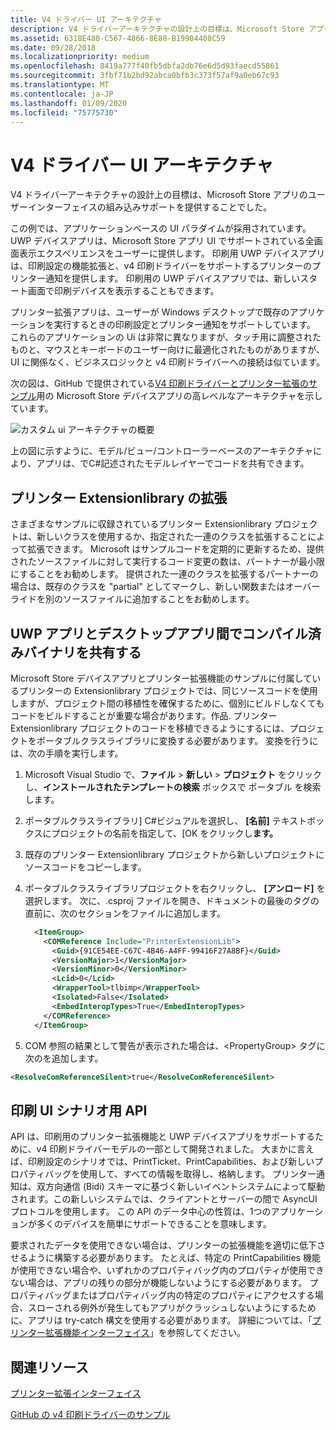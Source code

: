 ```yaml
---
title: V4 ドライバー UI アーキテクチャ
description: V4 ドライバーアーキテクチャの設計上の目標は、Microsoft Store アプリのユーザーインターフェイスの組み込みサポートを提供することでした。
ms.assetid: 6318E480-C567-4866-8E88-B19904408C59
ms.date: 09/28/2018
ms.localizationpriority: medium
ms.openlocfilehash: 8419a777f40fb5dbfa2db76e6d5d93faecd55861
ms.sourcegitcommit: 3fbf71b2bd92abca0bfb3c373f57af9a0eb67c93
ms.translationtype: MT
ms.contentlocale: ja-JP
ms.lasthandoff: 01/09/2020
ms.locfileid: "75775730"
---
```

# <a name="v4-driver-ui-architecture"></a>V4 ドライバー UI アーキテクチャ

V4 ドライバーアーキテクチャの設計上の目標は、Microsoft Store アプリのユーザーインターフェイスの組み込みサポートを提供することでした。

この例では、アプリケーションベースの UI パラダイムが採用されています。 UWP デバイスアプリは、Microsoft Store アプリ UI でサポートされている全画面表示エクスペリエンスをユーザーに提供します。 印刷用 UWP デバイスアプリは、印刷設定の機能拡張と、v4 印刷ドライバーをサポートするプリンターのプリンター通知を提供します。 印刷用の UWP デバイスアプリでは、新しいスタート画面で印刷デバイスを表示することもできます。

プリンター拡張アプリは、ユーザーが Windows デスクトップで既存のアプリケーションを実行するときの印刷設定とプリンター通知をサポートしています。 これらのアプリケーションの Ui は非常に異なりますが、タッチ用に調整されたものと、マウスとキーボードのユーザー向けに最適化されたものがありますが、UI に関係なく、ビジネスロジックと v4 印刷ドライバーへの接続は似ています。

次の図は、GitHub で提供されている[V4 印刷ドライバーとプリンター拡張のサンプル](https://github.com/Microsoft/Windows-driver-samples/tree/master/print/v4PrintDriverSamples)用の Microsoft Store デバイスアプリの高レベルなアーキテクチャを示しています。

![カスタム ui アーキテクチャの概要](images/v4custuiarch.png)

上の図に示すように、モデル/ビュー/コントローラーベースのアーキテクチャにより、アプリは、でC#記述されたモデルレイヤーでコードを共有できます。

## <a name="extending-printerextensionlibrary"></a>プリンター Extensionlibrary の拡張

さまざまなサンプルに収録されているプリンター Extensionlibrary プロジェクトは、新しいクラスを使用するか、指定された一連のクラスを拡張することによって拡張できます。 Microsoft はサンプルコードを定期的に更新するため、提供されたソースファイルに対して実行するコード変更の数は、パートナーが最小限にすることをお勧めします。 提供された一連のクラスを拡張するパートナーの場合は、既存のクラスを "partial" としてマークし、新しい関数またはオーバーライドを別のソースファイルに追加することをお勧めします。

## <a name="sharing-compiled-binaries-between-uwp-apps-and-desktop-apps"></a>UWP アプリとデスクトップアプリ間でコンパイル済みバイナリを共有する

Microsoft Store デバイスアプリとプリンター拡張機能のサンプルに付属しているプリンターの Extensionlibrary プロジェクトでは、同じソースコードを使用しますが、プロジェクト間の移植性を確保するために、個別にビルドしなくてもコードをビルドすることが重要な場合があります。作品. プリンター Extensionlibrary プロジェクトのコードを移植できるようにするには、プロジェクトをポータブルクラスライブラリに変換する必要があります。 変換を行うには、次の手順を実行します。

1. Microsoft Visual Studio で、**ファイル** > **新しい** > **プロジェクト** をクリックし、**インストールされたテンプレートの検索** ボックスで ポータブル を検索します。

2. ポータブルクラスライブラリ] C#ビジュアルを選択し、 **[名前]** テキストボックスにプロジェクトの名前を指定して、[OK をクリックし**ます。**

3. 既存のプリンター Extensionlibrary プロジェクトから新しいプロジェクトにソースコードをコピーします。

4. ポータブルクラスライブラリプロジェクトを右クリックし、 **[アンロード]** を選択します。 次に、.csproj ファイルを開き、ドキュメントの最後のタグの直前に、次のセクションをファイルに追加します。

    ```xml
      <ItemGroup>
        <COMReference Include="PrinterExtensionLib">
          <Guid>{91CE54EE-C67C-4B46-A4FF-99416F27A8BF}</Guid>
          <VersionMajor>1</VersionMajor>
          <VersionMinor>0</VersionMinor>
          <Lcid>0</Lcid>
          <WrapperTool>tlbimp</WrapperTool>
          <Isolated>False</Isolated>
          <EmbedInteropTypes>True</EmbedInteropTypes>
        </COMReference>
      </ItemGroup>
    ```

5. COM 参照の結果として警告が表示された場合は、\<PropertyGroup\> タグに次のを追加します。

```xml
<ResolveComReferenceSilent>true</ResolveComReferenceSilent>
```

## <a name="api-for-print-ui-scenarios"></a>印刷 UI シナリオ用 API

API は、印刷用のプリンター拡張機能と UWP デバイスアプリをサポートするために、v4 印刷ドライバーモデルの一部として開発されました。 大まかに言えば、印刷設定のシナリオでは、PrintTicket、PrintCapabilities、および新しいプロパティバッグを使用して、すべての情報を取得し、格納します。 プリンター通知は、双方向通信 (Bidi) スキーマに基づく新しいイベントシステムによって駆動されます。この新しいシステムでは、クライアントとサーバーの間で AsyncUI プロトコルを使用します。 この API のデータ中心の性質は、1つのアプリケーションが多くのデバイスを簡単にサポートできることを意味します。

要求されたデータを使用できない場合は、プリンターの拡張機能を適切に低下させるように構築する必要があります。 たとえば、特定の PrintCapabilities 機能が使用できない場合や、いずれかのプロパティバッグ内のプロパティが使用できない場合は、アプリの残りの部分が機能しないようにする必要があります。 プロパティバッグまたはプロパティバッグ内の特定のプロパティにアクセスする場合、スローされる例外が発生してもアプリがクラッシュしないようにするために、アプリは try-catch 構文を使用する必要があります。 詳細については、「[プリンター拡張機能インターフェイス](https://docs.microsoft.com/windows-hardware/drivers/ddi/printerextension/index#interfaces)」を参照してください。

## <a name="related-resources"></a>関連リソース

[プリンター拡張インターフェイス](https://docs.microsoft.com/windows-hardware/drivers/ddi/printerextension/#interfaces)

[GitHub の v4 印刷ドライバーのサンプル](https://github.com/Microsoft/Windows-driver-samples/tree/master/print/v4PrintDriverSamples)

